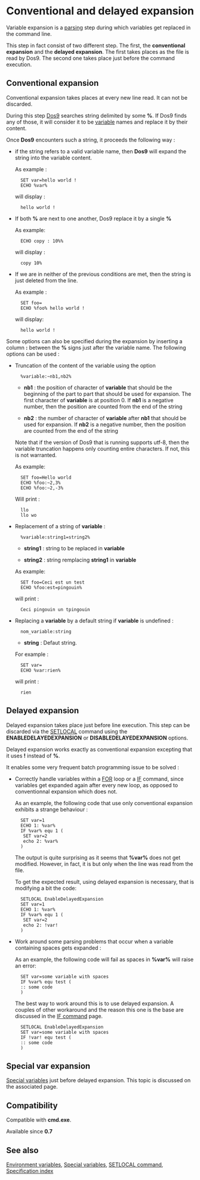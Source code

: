 # Conventional and delayed expansion #

Variable expansion is a [parsing](parse) step during which variables get 
replaced in the command line.

This step in fact consist of two different step. The first, the **conventional 
expansion** and the **delayed expansion**. The first takes places as the file 
is read by Dos9. The second one takes place just before the command execution.

## Conventional expansion ##

Conventional expansion takes places at every new line read. It can not be 
discarded.

During this step [Dos9](../dos9) searches string delimited by some **%**. If 
Dos9 finds any of those, it will consider it to be [variable](var) names and 
replace it by their content.

Once **Dos9** encounters such a string, it proceeds the following way :

* if the string refers to a valid variable name, then **Dos9** will expand the 
  string into the variable content.

  As example :

        SET var=hello world !
        ECHO %var%

  will display :

        hello world !

* If both **%** are next to one another, Dos9 replace it by a single **%**

  As example:

        ECHO copy : 10%%

  will display :

        copy 10%

* If we are in neither of the previous conditions are met, then the string is 
  just deleted from the line.

  As example :

        SET foo=
        ECHO %foo% hello world !
        

  will display:

        hello world !

Some options can also be specified during the expansion by inserting a column 
**:** between the **%** signs just after the variable name. The following 
options can be used :

* Truncation of the content of the variable using the option

        %variable:~nb1,nb2%

  * **nb1** : the position of character of **variable** that should be the 
    beginning of the part to part that should be used for expansion. The first 
    character of **variable** is at position 0. If **nb1** is a negative 
    number, then the position are counted from the end of the string

  * **nb2** : the number of character of **variable** after **nb1** that 
    should be used for expansion. If **nb2** is a negative number, then the 
    position are counted from the end of the string

  Note that if the version of Dos9 that is running supports utf-8, then the 
  variable truncation happens only counting entire characters. If not, this is 
  not warranted.

  As example:

        SET foo=Hello world
        ECHO %foo:~2,3%
        ECHO %foo:~2,-3%

  Will print :

        llo
        llo wo

* Replacement of a string of **variable** :

        %variable:string1=string2%

  * **string1** : string to be replaced in **variable**

  * **string2** : string remplacing **string1** in **variable**

  As example:

        SET foo=Ceci est un test
        ECHO %foo:est=pingouin%

  will print :

        Ceci pingouin un tpingouin

* Replacing a **variable** by a default string if **variable** is undefined :

        nom_variable:string

  * **string** : Defaut string.

  For example :

        SET var=
        ECHO %var:rien%

  will print : 

        rien

## Delayed expansion ##

Delayed expansion takes place just before line execution. This step can be 
discarded via the [SETLOCAL](../setlocal) command using the 
**ENABLEDELAYEDEXPANSION** or **DISABLEDELAYEDEXPANSION** options.

Delayed expansion works exactly as conventional expansion excepting that it 
uses **!** instead of **%**.

It enables some very frequent batch programming issue to be solved :

* Correctly handle variables within a [FOR](../for) loop or a [IF](../if) 
  command, since variables get expanded again after every new loop, as opposed 
  to conventionnal expansion which does not.

  As an example, the following code that use only conventional expansion 
  exhibits a strange behaviour :

        SET var=1
        ECHO 1: %var%
        IF %var% equ 1 (
         SET var=2
         echo 2: %var%
        )

  The output is quite surprising as it seems that **%var%** does not get 
  modified. However, in fact, it is but only when the line was read from the 
  file. 

  To get the expected result, using delayed expansion is necessary, that is 
  modifying a bit the code:

        SETLOCAL EnableDelayedExpansion
        SET var=1
        ECHO 1: %var%
        IF %var% equ 1 (
         SET var=2
         echo 2: !var!
        )

* Work around some parsing problems that occur when a variable containing 
  spaces gets expanded :

  As an example, the following code will fail as spaces in **%var%** will 
  raise an error:

        SET var=some variable with spaces
        IF %var% equ test (
        :: some code
        )

  The best way to work around this is to use delayed expansion. A couples of 
  other workaround and the reason this one is the base are discussed in the 
  [IF command](../if) page.

        SETLOCAL EnableDelayedExpansion
        SET var=some variable with spaces
        IF !var! equ test (
        :: some code
        )

## Special var expansion ##

[Special variables](xvar) just before delayed expansion. This topic is 
discussed on the associated page.

## Compatibility ##

Compatible with **cmd.exe**.

Available since **0.7**

## See also ##

[Environment variables](var), [Special variables](xvar), [SETLOCAL 
command](../setlocal), [Specification index](index) 

